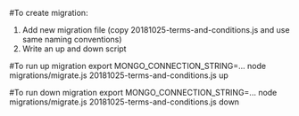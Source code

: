 #To create migration:
1. Add new migration file (copy 20181025-terms-and-conditions.js and use same naming conventions)
2. Write an up and down script

#To run up migration
            export MONGO_CONNECTION_STRING=...
            node migrations/migrate.js 20181025-terms-and-conditions.js up

#To run down migration
            export MONGO_CONNECTION_STRING=...
            node migrations/migrate.js 20181025-terms-and-conditions.js down